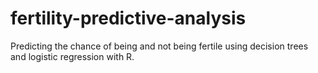 # fertility-predictive-analysis
Predicting the chance of being and not being fertile using decision trees and logistic regression with R.
